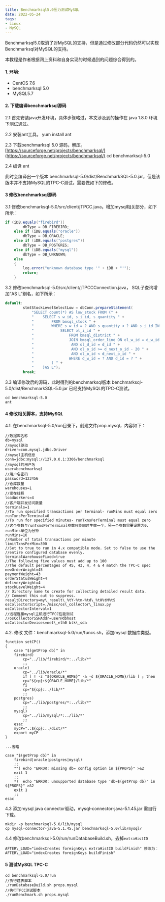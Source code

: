```yaml
---
title: Benchmarksql5.0压力测试MySQL
date: 2022-05-24
tags:
- Linux
- MySQL
---
```


Benchmarksql5.0取消了对MySQL的支持，但是通过修改部分代码仍然可以实现Benchmarksql对MySQL的支持。

本教程是作者根据网上资料和自身实现的时候遇到的问题综合得到的。



#### 1\. 环境:

*   CentOS 7.6
*   benchmarksql 5.0
*   MySQL5.7

#### 2\. 下载编译benchmarksql源码

2.1 首先安装java开发环境，具体步骤略过，本文涉及到的操作在 java 1.8.0 环境下测试通过。

2.2 安装ant工具。
yum install ant

2.3 下载benchmarksql 5.0 源码，解压。
[https://sourceforge.net/projects/benchmarksql/](https://sourceforge.net/projects/benchmarksql/)
cd benchmarksql-5.0

2.4 编译
ant

此时会编译出一个版本 benchmarksql-5.0/dist/BenchmarkSQL-5.0.jar，但是该版本并不支持MySQL的TPC-C测试，需要做如下的修改。

#### 3 修改benchmarksql源码

3.1 修改benchmarksql-5.0/src/client/jTPCC.java，增加mysql相关部分，如下所示：

```java
if (iDB.equals("firebird"))
        dbType = DB_FIREBIRD;
    else if (iDB.equals("oracle"))
        dbType = DB_ORACLE;
    else if (iDB.equals("postgres"))
        dbType = DB_POSTGRES;
    else if (iDB.equals("mysql"))
        dbType = DB_UNKNOWN;
    else
    {
        log.error("unknown database type '" + iDB + "'");
        return;
    }
```



3.2 修改benchmarksql-5.0/src/client/jTPCCConnection.java， SQL子查询增加”AS L”别名，如下所示：

```java
default:
        stmtStockLevelSelectLow = dbConn.prepareStatement(
            "SELECT count(*) AS low_stock FROM (" +
            "    SELECT s_w_id, s_i_id, s_quantity " +
            "        FROM bmsql_stock " +
            "        WHERE s_w_id = ? AND s_quantity < ? AND s_i_id IN (" +
            "            SELECT ol_i_id " +
            "                FROM bmsql_district " +
            "                JOIN bmsql_order_line ON ol_w_id = d_w_id " +
            "                 AND ol_d_id = d_id " +
            "                 AND ol_o_id >= d_next_o_id - 20 " +
            "                 AND ol_o_id < d_next_o_id " +
            "                WHERE d_w_id = ? AND d_id = ? " +
            "        ) " +
            "    )AS L");
        break;
```



3.3 编译修改后的源码，此时得到的benchmarksql版本 benchmarksql-5.0/dist/BenchmarkSQL-5.0.jar 已经支持MySQL的TPC-C测试。

```shell
cd benchmarksql-5.0
ant
```

#### 4 修改相关脚本，支持MySQL

4.1. 在benchmarksql-5.0/run目录下，创建文件prop.mysql，内容如下：

```
//数据库名称
db=mysql
//mysql驱动
driver=com.mysql.jdbc.Driver
//mysql主机信息
conn=jdbc:mysql://127.0.0.1:3306/benchmarksql
//mysql的用户名
user=benchmarksql
//用户名密码
password=123456
//仓库数量
warehouses=1
//家在线程
loadWorkers=4
//客户端并发访问数量
terminals=1
//To run specified transactions per terminal- runMins must equal zero
runTxnsPerTerminal=0
//To run for specified minutes- runTxnsPerTerminal must equal zero
//这个参数与runTxnsPerTerminal参数只能同时生效一个，另一个参数需要设置为0，runMins单位为分钟
runMins=10
//Number of total transactions per minute
limitTxnsPerMin=300
//Set to true to run in 4.x compatible mode. Set to false to use the
//entire configured database evenly.
terminalWarehouseFixed=true
//The following five values must add up to 100
//The default percentages of 45, 43, 4, 4 & 4 match the TPC-C spec
newOrderWeight=45
paymentWeight=43
orderStatusWeight=4
deliveryWeight=4
stockLevelWeight=4
// Directory name to create for collecting detailed result data.
// Comment this out to suppress.
resultDirectory=my\_result\_%tY-%tm-%td\_%tH%tM%tS
osCollectorScript=./misc/os\_collector\_linux.py
osCollectorInterval=1
//远程连接mysql主机进行TPCC性能测试
//osCollectorSSHAddr=user@dbhost
osCollectorDevices=net\_eth0 blk\_sda
```

4.2. 修改 文件：benchmarksql-5.0/run/funcs.sh，添加mysql 数据库类型。

```shell
function setCP()
{
    case "$(getProp db)" in
    firebird)
        cp="../lib/firebird/*:../lib/*"
        ;;
    oracle)
        cp="../lib/oracle/*"
        if [ ! -z "${ORACLE_HOME}" -a -d ${ORACLE_HOME}/lib ] ; then
        cp="${cp}:${ORACLE_HOME}/lib/*"
        fi
        cp="${cp}:../lib/*"
        ;;
    postgres)
        cp="../lib/postgres/*:../lib/*"
        ;;
    mysql)
        cp="../lib/mysql/*:../lib/*"
        ;;
    esac
    myCP=".:${cp}:../dist/*"
    export myCP
}

...省略

case "$(getProp db)" in
    firebird|oracle|postgres|mysql)
    ;;
    "") echo "ERROR: missing db= config option in ${PROPS}" >&2
    exit 1
    ;;
    *)  echo "ERROR: unsupported database type 'db=$(getProp db)' in ${PROPS}" >&2
    exit 1
    ;;
esac
```



4.3 添加mysql java connector驱动，mysql-connector-java-5.1.45.jar 需自行下载。

```shell
mkdir -p benchmarksql-5.0/lib/mysql
cp mysql-connector-java-5.1.45.jar benchmarksql-5.0/lib/mysql/
```

4.4 修改benchmarksql-5.0/run/runDatabaseBuild.sh，去掉`extraHistID`

`AFTER\_LOAD="indexCreates foreignKeys extraHistID buildFinish"
修改为：
AFTER\_LOAD="indexCreates foreignKeys buildFinish"`

#### 5 测试MySQL TPC-C

```shell
cd benchmarksql-5.0/run
//执行建表脚本
./runDatabaseBuild.sh props.mysql
//执行TPCC测试脚本
./runBenchmark.sh props.mysql
```



